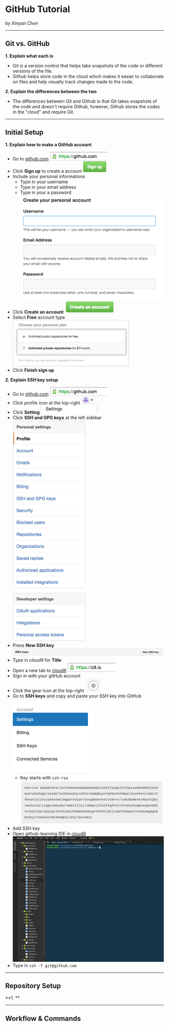 # GitHub Tutorial

_by Xinyan Chen_

---
## Git vs. GitHub
**1. Explain what each is**  
* Git is a version control that helps take snapshots of the code or different versions of the file.  
* Github helps store code in the cloud which makes it easier to collaborate on files and help visually track changes made to the code.  

**2. Explain the differences between the two**  
* The differences between Git and Github is that Git takes snapshots of the code and doesn't require Github, however, Github stores the codes in the "cloud" and require Git.  

---
## Initial Setup
**1. Explain how to make a GitHub account**  
* Go to [github.com](github.com)  ![](githublink.png)  
* Click **Sign up** to create a account  ![](signup.png)
* Include your personal informations  
    * Type in your username  
    * Type in your email address  
    * Type in your a password  ![](addpersonalinfo.png)
* Click **Create an account**  ![](createanaccount.png)
* Select **Free** account type  ![](free.png)
* Click **Finish sign up**  

**2. Explain SSH key setup**
* Go to [github.com](github.com)  ![](githublink.png)
* Click profile icon at the top-right  ![](profileicon.png)
* Click **Setting**  ![](setting.png)
* Click **SSH and GPG keys** at the left sidebar  ![](SSH&GPG.png)
* Press **New SSH key**  ![](newSSH.png)
* Type in _cloud9_ for **Title**  
* Open a new tab to [cloud9](c9.io)  ![](c9.png)
* Sign in with your gitHub account  
* Click the gear icon at the top-right  ![](gear.png)
* Go to **SSH keys** and copy and paste your SSH key into GitHub  ![](SSHkey.png)
    * Key starts with `ssh-rsa`  ![](exSSH.png)
* Add SSH key  
* Open github-learning IDE in [cloud9](c9.io)  ![](IDE.png)
* Type in `ssh -T git@github.com`  

---
## Repository Setup
**1. **



---
## Workflow & Commands